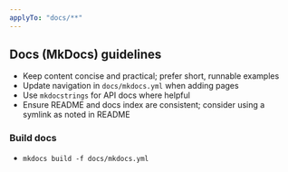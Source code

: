 ```yaml
---
applyTo: "docs/**"
---
```


## Docs (MkDocs) guidelines

- Keep content concise and practical; prefer short, runnable examples
- Update navigation in `docs/mkdocs.yml` when adding pages
- Use `mkdocstrings` for API docs where helpful
- Ensure README and docs index are consistent; consider using a symlink as noted in README

### Build docs
- `mkdocs build -f docs/mkdocs.yml`

